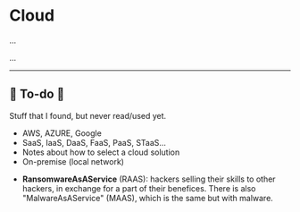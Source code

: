 # Cloud

<div class="row row-cols-md-2"><div>

...
</div><div>

...
</div></div>

<hr class="sep-both">

## 👻 To-do 👻

Stuff that I found, but never read/used yet.

<div class="row row-cols-md-2"><div>

* AWS, AZURE, Google
* SaaS, IaaS, DaaS, FaaS, PaaS, STaaS...
* Notes about how to select a cloud solution
* On-premise (local network)
</div><div>

* **RansomwareAsAService** (RAAS): hackers selling their skills to other hackers, in exchange for a part of their benefices. There is also "MalwareAsAService" (MAAS), which is the same but with malware.
</div></div>
